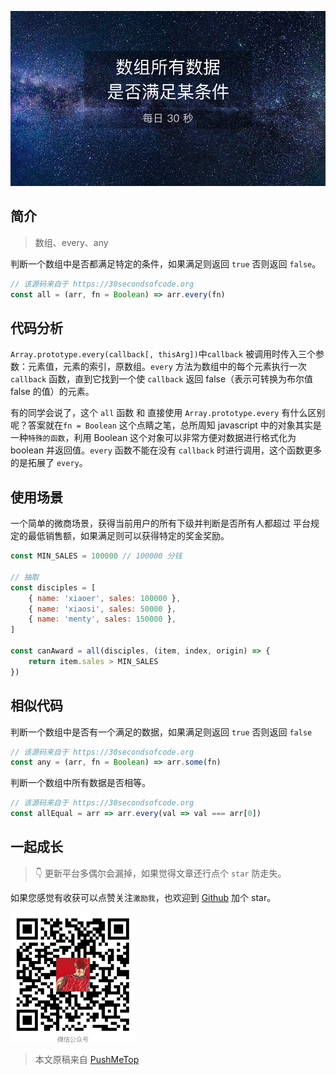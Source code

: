 <!-- # 数组所有数据是否满足某条件 -->

![封面](https://raw.githubusercontent.com/pushmetop/resource/master/30-seconds-for-everyday/all/poster.png)

## 简介

> 数组、every、any

判断一个数组中是否都满足特定的条件，如果满足则返回 `true` 否则返回 `false`。

```javascript
// 该源码来自于 https://30secondsofcode.org
const all = (arr, fn = Boolean) => arr.every(fn)
```

<!--more-->

## 代码分析

`Array.prototype.every(callback[, thisArg])`中`callback` 被调用时传入三个参数：元素值，元素的索引，原数组。`every` 方法为数组中的每个元素执行一次 `callback` 函数，直到它找到一个使 `callback` 返回 false（表示可转换为布尔值 false 的值）的元素。

有的同学会说了，这个 `all` 函数 和 直接使用 `Array.prototype.every` 有什么区别呢？答案就在`fn = Boolean` 这个点睛之笔，总所周知 javascript 中的对象其实是一种`特殊的函数`，利用 Boolean 这个对象可以非常方便对数据进行格式化为 boolean 并返回值。`every` 函数不能在没有 `callback` 时进行调用，这个函数更多的是拓展了 `every`。

## 使用场景

一个简单的微商场景，获得当前用户的所有下级并判断是否所有人都超过 平台规定的最低销售额，如果满足则可以获得特定的奖金奖励。

```javascript
const MIN_SALES = 100000 // 100000 分钱

// 抽取
const disciples = [
    { name: 'xiaoer', sales: 100000 },
    { name: 'xiaosi', sales: 50000 },
    { name: 'menty', sales: 150000 },
]

const canAward = all(disciples, (item, index, origin) => {
    return item.sales > MIN_SALES
})
```

## 相似代码

判断一个数组中是否有一个满足的数据，如果满足则返回 `true` 否则返回 `false`

```javascript
// 该源码来自于 https://30secondsofcode.org
const any = (arr, fn = Boolean) => arr.some(fn)
```

判断一个数组中所有数据是否相等。

```javascript
// 该源码来自于 https://30secondsofcode.org
const allEqual = arr => arr.every(val => val === arr[0])
```

## 一起成长

> 👇 更新平台多偶尔会漏掉，如果觉得文章还行点个 `star` 防走失。

如果您感觉有收获可以点赞关注`激励我`，也欢迎到 [Github](https://github.com/pushmetop/30-seconds-for-everyday) 加个 star。

![微信公众号](https://raw.githubusercontent.com/pushmetop/resource/master/donate/pushmetop.png)

> 本文原稿来自 [PushMeTop](https://github.com/pushmetop)
